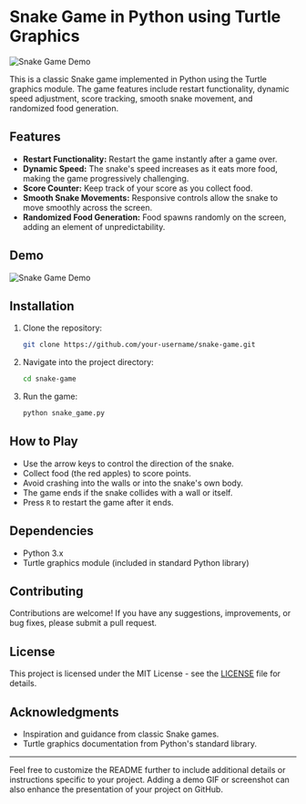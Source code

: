 # Snake Game in Python using Turtle Graphics

![Snake Game Demo](demo.gif)

This is a classic Snake game implemented in Python using the Turtle graphics module. The game features include restart functionality, dynamic speed adjustment, score tracking, smooth snake movement, and randomized food generation.

## Features

- **Restart Functionality:** Restart the game instantly after a game over.
- **Dynamic Speed:** The snake's speed increases as it eats more food, making the game progressively challenging.
- **Score Counter:** Keep track of your score as you collect food.
- **Smooth Snake Movements:** Responsive controls allow the snake to move smoothly across the screen.
- **Randomized Food Generation:** Food spawns randomly on the screen, adding an element of unpredictability.

## Demo

![Snake Game Demo](demo.gif)

## Installation

1. Clone the repository:

   ```bash
   git clone https://github.com/your-username/snake-game.git
   ```

2. Navigate into the project directory:

   ```bash
   cd snake-game
   ```

3. Run the game:

   ```bash
   python snake_game.py
   ```

## How to Play

- Use the arrow keys to control the direction of the snake.
- Collect food (the red apples) to score points.
- Avoid crashing into the walls or into the snake's own body.
- The game ends if the snake collides with a wall or itself.
- Press `R` to restart the game after it ends.

## Dependencies

- Python 3.x
- Turtle graphics module (included in standard Python library)

## Contributing

Contributions are welcome! If you have any suggestions, improvements, or bug fixes, please submit a pull request.

## License

This project is licensed under the MIT License - see the [LICENSE](LICENSE) file for details.

## Acknowledgments

- Inspiration and guidance from classic Snake games.
- Turtle graphics documentation from Python's standard library.

---

Feel free to customize the README further to include additional details or instructions specific to your project. Adding a demo GIF or screenshot can also enhance the presentation of your project on GitHub.
